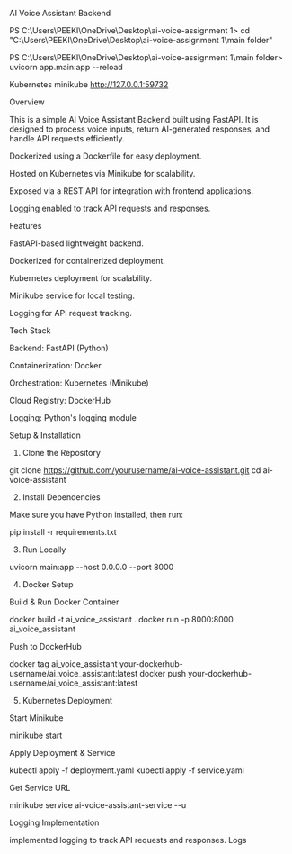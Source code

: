 AI Voice Assistant Backend

PS C:\Users\PEEKI\OneDrive\Desktop\ai-voice-assignment 1> cd "C:\Users\PEEKI\OneDrive\Desktop\ai-voice-assignment 1\main folder"
>> 
PS C:\Users\PEEKI\OneDrive\Desktop\ai-voice-assignment 1\main folder> uvicorn app.main:app --reload

Kubernetes  minikube http://127.0.0.1:59732

Overview

This is a simple AI Voice Assistant Backend built using FastAPI. It is designed to process voice inputs, return AI-generated responses, and handle API requests efficiently.

Dockerized using a Dockerfile for easy deployment.

Hosted on Kubernetes via Minikube for scalability.

Exposed via a REST API for integration with frontend applications.

Logging enabled to track API requests and responses.

Features

FastAPI-based lightweight backend.

Dockerized for containerized deployment.

Kubernetes deployment for scalability.

Minikube service for local testing.

Logging for API request tracking.

Tech Stack

Backend: FastAPI (Python)

Containerization: Docker

Orchestration: Kubernetes (Minikube)

Cloud Registry: DockerHub

Logging: Python's logging module

Setup & Installation

1. Clone the Repository

git clone https://github.com/yourusername/ai-voice-assistant.git
cd ai-voice-assistant

2. Install Dependencies

Make sure you have Python installed, then run:

pip install -r requirements.txt

3. Run Locally

uvicorn main:app --host 0.0.0.0 --port 8000

4. Docker Setup

Build & Run Docker Container

docker build -t ai_voice_assistant .
docker run -p 8000:8000 ai_voice_assistant

Push to DockerHub

docker tag ai_voice_assistant your-dockerhub-username/ai_voice_assistant:latest
docker push your-dockerhub-username/ai_voice_assistant:latest

5. Kubernetes Deployment

Start Minikube

minikube start

Apply Deployment & Service

kubectl apply -f deployment.yaml
kubectl apply -f service.yaml

Get Service URL

minikube service ai-voice-assistant-service --u

Logging Implementation

 implemented logging to track API requests and responses. Logs 
